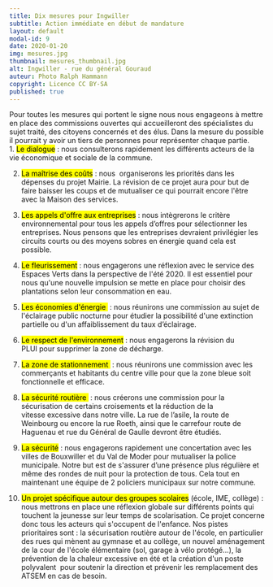 ```yaml
---
title: Dix mesures pour Ingwiller
subtitle: Action immédiate en début de mandature
layout: default
modal-id: 9 
date: 2020-01-20
img: mesures.jpg
thumbnail: mesures_thumbnail.jpg
alt: Ingwiller - rue du général Gouraud
auteur: Photo Ralph Hammann
copyright: Licence CC BY-SA
published: true
---
```

<div class="col-lg-12 bg-light-gray" id="dni" >
Pour toutes les mesures qui portent le signe <i class="fas fa-users-cog fa-2x"></i> nous nous engageons à mettre en place des commissions ouvertes qui accueilleront des spécialistes du sujet traité, des citoyens concernés et des élus. Dans la mesure du possible il pourrait y avoir un tiers de personnes pour représenter chaque partie.  
</div>
1. <mark>Le dialogue</mark> : nous consulterons rapidement les différents acteurs de la vie économique et sociale de la commune. 

2. <mark>La maîtrise des coûts</mark> :  nous  organiserons les priorités dans les dépenses du projet Mairie. La révision de ce projet aura pour but de faire baisser les coups et de mutualiser ce qui pourrait encore l'être avec la Maison des services.

3. <mark>Les appels d'offre aux entreprises</mark> : nous intègrerons le critère environnemental pour tous les appels d’offres pour sélectionner les entreprises. Nous pensons que les entreprises devraient privilégier les circuits courts ou des moyens sobres en énergie quand cela est possible.

4. <mark>Le fleurissement</mark> : nous  engagerons  une réflexion avec le service des  Espaces Verts dans la perspective de l'été 2020. Il est essentiel pour nous qu'une nouvelle impulsion se mette en place pour choisir des plantations selon leur consommation en eau. 

5. <mark>Les économies d'énergie <i class="fas fa-users-cog fa-2x"></i></mark> : nous réunirons une commission au sujet de l'éclairage public nocturne pour étudier la possibilité d'une extinction partielle ou d'un affaiblissement du taux d’éclairage.

6. <mark>Le respect de l'environnement</mark> : nous engagerons la révision du PLUI pour supprimer la zone de décharge.

7. <mark>La zone de stationnement <i class="fas fa-users-cog fa-2x"></i></mark> : nous réunirons une commission avec les commerçants et habitants du centre ville pour que la zone bleue soit fonctionnelle et efficace.

8. <mark>La sécurité routière <i class="fas fa-users-cog fa-2x"></i></mark> : nous créerons une commission pour la sécurisation de certains croisements et la réduction de la vitesse excessive dans notre ville. La rue de l’asile, la route de Weinbourg ou encore la rue Roeth, ainsi que le carrefour route de Haguenau et rue du Général de Gaulle devront être étudiés.

9. <mark>La sécurité</mark> : nous engagerons rapidement une concertation avec les villes de Bouxwiller et du Val de Moder pour mutualiser la police municipale. Notre but est de s'assurer d’une présence plus régulière et même des rondes de nuit pour la protection de tous. Cela tout en maintenant une équipe de 2 policiers municipaux sur notre commune.

10. <mark>Un projet spécifique autour des groupes scolaires</mark> (école, IME, collège) : nous mettrons en place une réflexion globale sur différents points qui touchent la jeunesse sur leur temps de scolarisation. Ce projet concerne donc tous les acteurs qui s'occupent de l'enfance. 
Nos pistes prioritaires sont : la sécurisation routière autour de l'école, en particulier des rues qui mènent au gymnase et au collège, un nouvel aménagement de la cour de l'école élémentaire (sol, garage à vélo protégé...), la prévention de la chaleur excessive en été et la création d'un poste polyvalent  pour soutenir la direction et prévenir les remplacement des ATSEM en cas de besoin.


